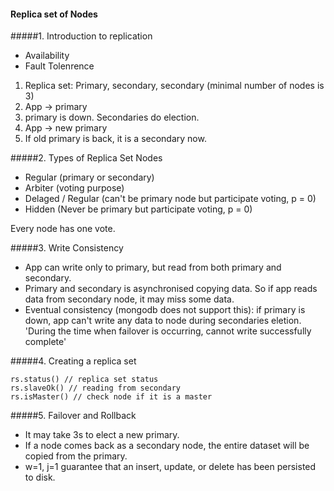 #### Replica set of Nodes

#####1. Introduction to replication

* Availability
* Fault Tolenrence

1.  Replica set: Primary, secondary, secondary (minimal number of nodes is 3)
2.  App -> primary
3.  primary is down. Secondaries do election.
4.  App -> new primary
5.  If old primary is back, it is a secondary now.


#####2. Types of Replica Set Nodes

* Regular (primary or secondary)
* Arbiter (voting purpose)
* Delaged / Regular (can't be primary node but participate voting, p = 0)
* Hidden (Never be primary but participate voting, p = 0)

Every node has one vote.

#####3. Write Consistency
* App can write only to primary, but read from both primary and secondary.
* Primary and secondary is asynchronised copying data. So if app reads data from secondary node, it may miss some data.
* Eventual consistency (mongodb does not support this): if primary is down, app can't write any data to node during secondaries eletion. 'During the time when failover is occurring, cannot write successfully complete'

#####4. Creating a replica set
```
rs.status() // replica set status
rs.slaveOk() // reading from secondary
rs.isMaster() // check node if it is a master
```

#####5. Failover and Rollback
* It may take 3s to elect a new primary.
* If a node comes back as a secondary node, the entire dataset will be copied from the primary.
* w=1, j=1 guarantee that an insert, update, or delete has been persisted to disk.



